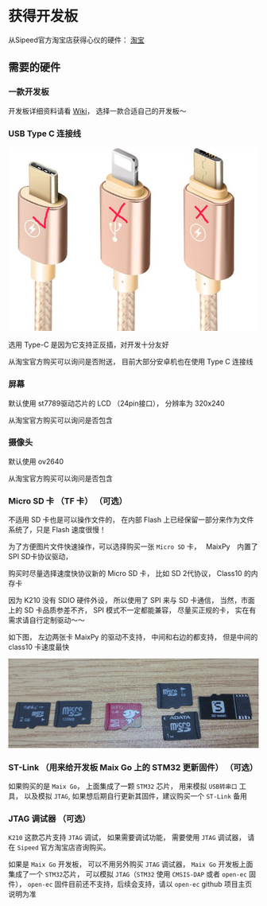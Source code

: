 获得开发板
========



从Sipeed官方淘宝店获得心仪的硬件： [淘宝](https://shop365481095.taobao.com/)



## 需要的硬件

### 一款开发板

开发板详细资料请看 [Wiki](https://wiki.sipeed.com/zh/maix/board/)， 选择一款合适自己的开发板～

### USB Type C 连接线

![Type-C](../../assets/type_c.png)

选用 Type-C 是因为它支持正反插，对开发十分友好

从淘宝官方购买可以询问是否附送， 目前大部分安卓机也在使用 Type C 连接线

### 屏幕

默认使用 st7789驱动芯片的 LCD （24pin接口）， 分辨率为 320x240 

从淘宝官方购买可以询问是否包含

### 摄像头

默认使用 ov2640

从淘宝官方购买可以询问是否包含

### Micro SD 卡 （TF 卡） （可选）

不适用 SD 卡也是可以操作文件的， 在内部 Flash 上已经保留一部分来作为文件系统了，只是 Flash 速度很慢！

为了方便图片文件快速操作，可以选择购买一张 `Micro SD` 卡，　 MaixPy　内置了 SPI SD卡协议驱动，

购买时尽量选择速度快协议新的 Micro SD 卡， 比如 SD 2代协议， Class10 的内存卡

因为 K210 没有 SDIO 硬件外设， 所以使用了 SPI 来与 SD 卡通信， 当然，市面上的 SD 卡品质参差不齐， SPI 模式不一定都能兼容， 尽量买正规的卡， 实在有需求请自行定制驱动～～

如下图， 左边两张卡 MaixPy 的驱动不支持， 中间和右边的都支持， 但是中间的 class10 卡速度最快

![](../../assets/TF.png)


### ST-Link （用来给开发板 Maix Go 上的 STM32 更新固件） （可选）

如果购买的是 `Maix Go`， 上面集成了一颗 `STM32` 芯片， 用来模拟 `USB转串口` 工具， 以及模拟 `JTAG`, 如果想后期自行更新其固件，建议购买一个 `ST-Link` 备用

### JTAG 调试器 （可选）

`K210` 这款芯片支持 `JTAG` 调试， 如果需要调试功能， 需要使用 `JTAG` 调试器， 请在 `Sipeed` 官方淘宝店咨询购买。

如果是 `Maix Go` 开发板， 可以不用另外购买 `JTAG` 调试器， `Maix Go` 开发板上面集成了一个 `STM32`芯片， 可以模拟 `JTAG`（`STM32` 使用 `CMSIS-DAP` 或者 `open-ec` 固件）， `open-ec` 固件目前还不支持，后续会支持，请以 `open-ec` github 项目主页说明为准





